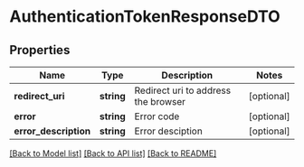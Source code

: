 # AuthenticationTokenResponseDTO

## Properties
Name | Type | Description | Notes
------------ | ------------- | ------------- | -------------
**redirect_uri** | **string** | Redirect uri to address the browser | [optional] 
**error** | **string** | Error code | [optional] 
**error_description** | **string** | Error desciption | [optional] 

[[Back to Model list]](../README.md#documentation-for-models) [[Back to API list]](../README.md#documentation-for-api-endpoints) [[Back to README]](../README.md)


